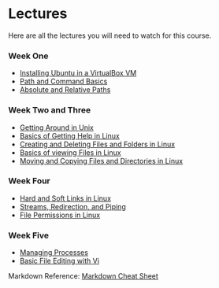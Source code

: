 # Lectures
Here are all the lectures you will need to watch for this course. 

### Week One
- [Installing Ubuntu in a VirtualBox VM](https://www.youtube.com/watch?v=FonzQyqEH1E&t=1s)
- [Path and Command Basics](https://www.youtube.com/watch?v=irYWpAZKurA&t=1s)
- [Absolute and Relative Paths](https://www.youtube.com/watch?v=ephId3mYu9o)

### Week Two and Three
- [Getting Around in Unix](https://www.youtube.com/watch?v=ZcBQ7I3YnOs)
- [Basics of Getting Help in Linux](https://www.youtube.com/watch?v=QSPPGmS-UPA)
- [Creating and Deleting Files and Folders in Linux](https://www.youtube.com/watch?v=91FhiTyEaCU&t=36s)
- [Basics of viewing Files in Linux](https://www.youtube.com/watch?v=hQvK5kComDg)
- [Moving and Copying Files and Directories in Linux](https://www.youtube.com/watch?v=GKEGNdNIQrw)

### Week Four
- [Hard and Soft Links in Linux](https://www.youtube.com/watch?v=kYonC93SvpE)
- [Streams, Redirection, and Piping](https://www.youtube.com/watch?v=EuzOw7M15vg)
- [File Permissions in Linux](https://www.youtube.com/watch?v=Ae2Oqe7fAOo)

### Week Five
- [Managing Processes](https://www.youtube.com/watch?v=uVant1LicxI&t=177s)
- [Basic File Editing with Vi](https://www.youtube.com/watch?v=pU2k776i2Zw)

Markdown Reference:
[Markdown Cheat Sheet](https://www.markdownguide.org/cheat-sheet/)


